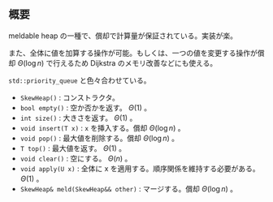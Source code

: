 ## 概要

meldable heap の一種で、償却で計算量が保証されている。実装が楽。

また、全体に値を加算する操作が可能。もしくは、一つの値を変更する操作が償却 $\Theta(\log n)$ で行えるため Dijkstra のメモリ改善などにも使える。

`std::priority_queue` と色々合わせている。

- `SkewHeap()` : コンストラクタ。
- `bool empty()` : 空か否かを返す。 $\Theta(1)$ 。
- `int size()` : 大きさを返す。 $\Theta(1)$ 。
- `void insert(T x)` : `x` を挿入する。償却 $\Theta(\log n)$ 。
- `void pop()` : 最大値を削除する。償却 $\Theta(\log n)$ 。
- `T top()` : 最大値を返す。 $\Theta(1)$ 。
- `void clear()` : 空にする。 $\Theta(n)$ 。
- `void apply(U x)` : 全体に x を適用する。順序関係を維持する必要がある。 $\Theta(1)$ 。
- `SkewHeap& meld(SkewHeap&& other)` : マージする。償却 $\Theta(\log n)$ 。
